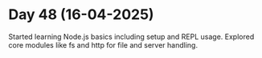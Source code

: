 # Day 48 (16-04-2025)
Started learning Node.js basics including setup and REPL usage.
Explored core modules like fs and http for file and server handling.
